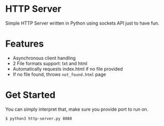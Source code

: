 # HTTP Server
Simple HTTP Server written in Python using sockets API just to have fun.

# Features
- Asynchronous client handling
- 2 File formats support: txt and html
- Automatically requests index.html if no file provided
- If no file found, throws `not_found.html` page

# Get Started
You can simply interpret that, make sure you provide port to run on.

```console
$ python3 http-server.py 8080
```